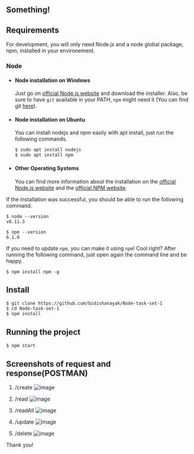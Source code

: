 # 

Something!
---
## Requirements

For development, you will only need Node.js and a node global package, npm, installed in your environement.

### Node
- #### Node installation on Windows

  Just go on [official Node.js website](https://nodejs.org/) and download the installer.
Also, be sure to have `git` available in your PATH, `npm` might need it (You can find git [here](https://git-scm.com/)).

- #### Node installation on Ubuntu

  You can install nodejs and npm easily with apt install, just run the following commands.

      $ sudo apt install nodejs
      $ sudo apt install npm

- #### Other Operating Systems
  You can find more information about the installation on the [official Node.js website](https://nodejs.org/) and the [official NPM website](https://npmjs.org/).

If the installation was successful, you should be able to run the following command.

    $ node --version
    v8.11.3

    $ npm --version
    6.1.0

If you need to update `npm`, you can make it using `npm`! Cool right? After running the following command, just open again the command line and be happy.

    $ npm install npm -g

###

## Install

    $ git clone https://github.com/bidishanayak/Node-task-set-1
    $ cd Node-task-set-1
    $ npm install

## Running the project

    $ npm start

## Screenshots of request and response(POSTMAN)
1. /create
![image](https://user-images.githubusercontent.com/93401049/139524414-854ab3ce-d3b7-420f-89e5-6bcaf4694f8a.png)

2. /read
![image](https://user-images.githubusercontent.com/93401049/139524429-ddbc8771-ccea-434f-b4aa-1e4e48e1fd69.png)

3. /readAll
![image](https://user-images.githubusercontent.com/93401049/139524446-58f1c182-8006-4b91-88cd-bc273fda6af8.png)

4. /update
![image](https://user-images.githubusercontent.com/93401049/139524456-e817e7d0-8e5b-4855-b6ad-2f88f94d6e98.png)

5. /delete
![image](https://user-images.githubusercontent.com/93401049/139524463-e21b3c38-6cdd-494a-bb2b-ce86c00a4880.png)


Thank you!
